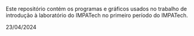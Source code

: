 Este repositório contém os programas e gráficos usados no trabalho de
introdução à laboratório do IMPATech no primeiro período do IMPATech.


23/04/2024
